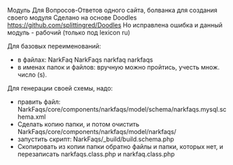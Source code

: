 Модуль Для Вопросов-Ответов одного сайта, болванка для создания своего модуля
Сделано на основе Doodles https://github.com/splittingred/Doodles
Но исправлена ошибка и данный модуль - рабочий (только под lexicon ru)

Для базовых переименований:
- в файлах:
 NarkFaq
 NarkFaqs
 narkfaq
 narkfaqs
- в именах папок и файлов:
 вручную можно пройтись, учесть множ. число (s).

Для генерации своей схемы, надо:
- править файл: NarkFaqs/core/components/narkfaqs/model/schema/narkfaqs.mysql.schema.xml
- Сделать копию папки, и потом очистить NarkFaqs/core/components/narkfaqs/model/narkfaqs/
- запустить скрипт: NarkFaqs/_build/build.schema.php
- Скопировать из копии папки обратно файлы и папки, которых нет, и перезаписать narkfaqs.class.php и narkfaq.class.php

